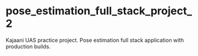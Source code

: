 # pose_estimation_full_stack_project_2
Kajaani UAS practice project. Pose estimation full stack application with production builds.
